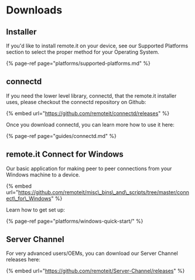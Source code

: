 # Downloads

## Installer

If you'd like to install remote.it on your device, see our Supported Platforms section to select the proper method for your Operating System.

{% page-ref page="platforms/supported-platforms.md" %}

## connectd

If you need the lower level library, connectd, that the remote.it installer uses, please checkout the connectd repository on Github:

{% embed url="https://github.com/remoteit/connectd/releases" %}

Once you download connectd, you can learn more how to use it here:

{% page-ref page="guides/connectd.md" %}

## remote.it Connect for Windows

Our basic application for making peer to peer connections from your Windows machine to a device.

{% embed url="https://github.com/remoteit/misc\_bins\_and\_scripts/tree/master/connect\_for\_Windows" %}

Learn how to get set up:

{% page-ref page="platforms/windows-quick-start/" %}

## Server Channel

For very advanced users/OEMs, you can download our Server Channel releases here:

{% embed url="https://github.com/remoteit/Server-Channel/releases" %}



